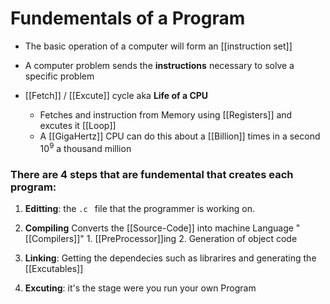 # Fundementals of a Program 

- The basic operation of a computer will form an [[instruction set]] 
- A computer problem sends the **instructions** necessary to solve a specific problem 

- [[Fetch]] / [[Excute]] cycle aka **Life of a CPU**
	- Fetches and instruction from Memory  using [[Registers]] and excutes it [[Loop]]
	- A [[GigaHertz]] CPU can do this about a [[Billion]] times in a second $10^9$ a thousand million


### There are 4 steps that are fundemental that creates each program:

1. **Editting**: the ```.c ``` file that the programmer is working on. 

2. **Compiling** Converts the [[Source-Code]] into machine Language "[[Compilers]]"
			1. [[PreProcessor]]ing  		2. Generation of object code

3. **Linking**: Getting the dependecies such as librarires and generating the [[Excutables]]

4. **Excuting**: it's the stage were you run your own Program